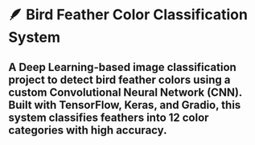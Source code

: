  # 🪶 Bird Feather Color Classification System
A Deep Learning-based image classification project to detect bird feather colors using a custom Convolutional Neural Network (CNN). Built with TensorFlow, Keras, and Gradio, this system classifies feathers into 12 color categories with high accuracy.
---
